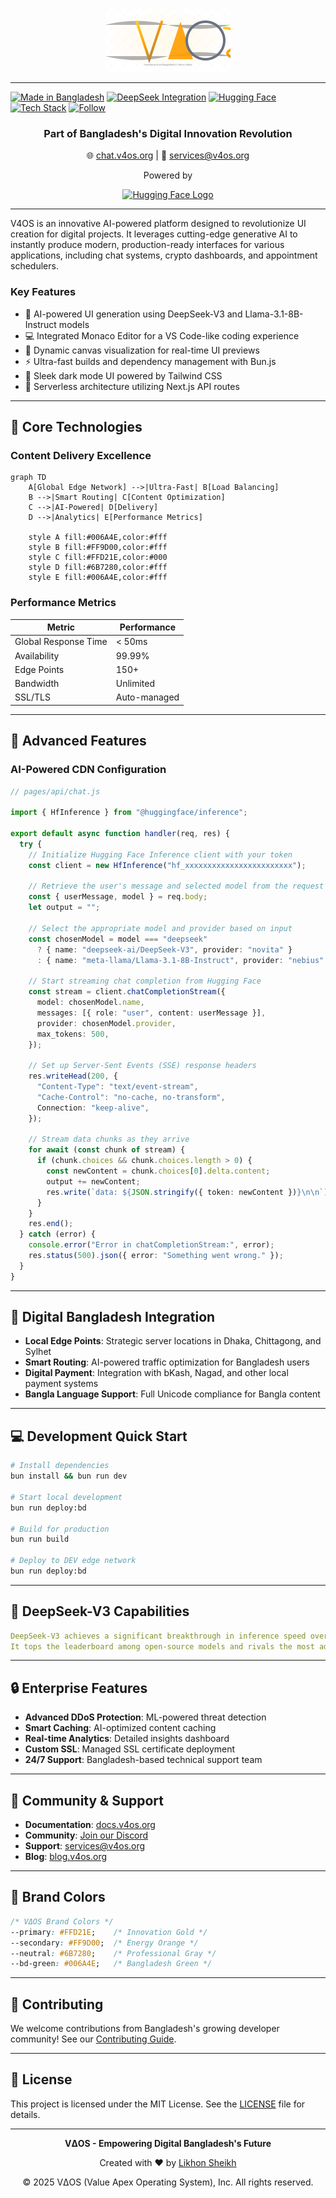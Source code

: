 <div align="center">
  <a href="https://chat.v4os.org">
    <img src="https://raw.githubusercontent.com/v4os/chat.v4os.org/259838493b40e668ee838cc8cd247c6115df9484/images/logo.svg" alt="Chat.V4OS Logo" width="200">
  </a>
</div>

---

[![Made in Bangladesh](https://img.shields.io/badge/Made_in-Bangladesh-006A4E?style=for-the-badge&logo=data:image/png;base64,iVBORw0KGgo=)](https://digitalbangladesh.gov.bd)
[![DeepSeek Integration](https://img.shields.io/badge/DeepSeek-V3-FF9D00?style=for-the-badge)](https://deepseek.ai)
[![Hugging Face](https://img.shields.io/badge/%F0%9F%A4%97%20Hugging_Face-Enabled-FFD21E?style=for-the-badge)](https://huggingface.co)
[![Tech Stack](https://img.shields.io/badge/Tech_Stack-Modern-6B7280?style=for-the-badge&logo=next.js)](https://v4os.org)
[![Follow](https://img.shields.io/github/followers/v4os?style=for-the-badge&label=Follow&logo=github)](https://github.com/v4os)

<div align="center">
  <h3>Part of Bangladesh's Digital Innovation Revolution</h3>
  <p>🌐 <a href="http://chat.v4os.org">chat.v4os.org</a> | 📧 <a href="mailto:services@v4os.org">services@v4os.org</a></p>
  <p>Powered by</p>
  <a href="https://huggingface.co"><img src="https://huggingface.co/front/assets/huggingface_logo-noborder.svg" alt="Hugging Face Logo" width="100"></a>
</div>

---

V4OS is an innovative AI-powered platform designed to revolutionize UI creation for digital projects. It leverages cutting-edge generative AI to instantly produce modern, production-ready interfaces for various applications, including chat systems, crypto dashboards, and appointment schedulers.

### Key Features

- 🧠 AI-powered UI generation using DeepSeek-V3 and Llama-3.1-8B-Instruct models
- 💻 Integrated Monaco Editor for a VS Code-like coding experience
- 🎨 Dynamic canvas visualization for real-time UI previews
- ⚡ Ultra-fast builds and dependency management with Bun.js
- 🌙 Sleek dark mode UI powered by Tailwind CSS
- 🚀 Serverless architecture utilizing Next.js API routes

---

## 🌟 Core Technologies

### Content Delivery Excellence

```mermaid
graph TD
    A[Global Edge Network] -->|Ultra-Fast| B[Load Balancing]
    B -->|Smart Routing| C[Content Optimization]
    C -->|AI-Powered| D[Delivery]
    D -->|Analytics| E[Performance Metrics]

    style A fill:#006A4E,color:#fff
    style B fill:#FF9D00,color:#fff
    style C fill:#FFD21E,color:#000
    style D fill:#6B7280,color:#fff
    style E fill:#006A4E,color:#fff
```

### Performance Metrics

| **Metric**         | **Performance** |
|--------------------|------------------|
| Global Response Time | < 50ms          |
| Availability        | 99.99%           |
| Edge Points         | 150+             |
| Bandwidth           | Unlimited        |
| SSL/TLS             | Auto-managed     |

---

## 💫 Advanced Features

### AI-Powered CDN Configuration

```typescript
// pages/api/chat.js

import { HfInference } from "@huggingface/inference";

export default async function handler(req, res) {
  try {
    // Initialize Hugging Face Inference client with your token
    const client = new HfInference("hf_xxxxxxxxxxxxxxxxxxxxxxxx");

    // Retrieve the user's message and selected model from the request body
    const { userMessage, model } = req.body;
    let output = "";

    // Select the appropriate model and provider based on input
    const chosenModel = model === "deepseek"
      ? { name: "deepseek-ai/DeepSeek-V3", provider: "novita" }
      : { name: "meta-llama/Llama-3.1-8B-Instruct", provider: "nebius" };

    // Start streaming chat completion from Hugging Face
    const stream = client.chatCompletionStream({
      model: chosenModel.name,
      messages: [{ role: "user", content: userMessage }],
      provider: chosenModel.provider,
      max_tokens: 500,
    });

    // Set up Server-Sent Events (SSE) response headers
    res.writeHead(200, {
      "Content-Type": "text/event-stream",
      "Cache-Control": "no-cache, no-transform",
      Connection: "keep-alive",
    });

    // Stream data chunks as they arrive
    for await (const chunk of stream) {
      if (chunk.choices && chunk.choices.length > 0) {
        const newContent = chunk.choices[0].delta.content;
        output += newContent;
        res.write(`data: ${JSON.stringify({ token: newContent })}\n\n`);
      }
    }
    res.end();
  } catch (error) {
    console.error("Error in chatCompletionStream:", error);
    res.status(500).json({ error: "Something went wrong." });
  }
}
```

---

## 🚀 Digital Bangladesh Integration

- **Local Edge Points**: Strategic server locations in Dhaka, Chittagong, and Sylhet
- **Smart Routing**: AI-powered traffic optimization for Bangladesh users
- **Digital Payment**: Integration with bKash, Nagad, and other local payment systems
- **Bangla Language Support**: Full Unicode compliance for Bangla content

---

## 💻 Development Quick Start

```bash
# Install dependencies
bun install && bun run dev

# Start local development
bun run deploy:bd

# Build for production
bun run build

# Deploy to DEV edge network
bun run deploy:bd
```

---

## 🌟 DeepSeek-V3 Capabilities

```yaml
DeepSeek-V3 achieves a significant breakthrough in inference speed over previous models.
It tops the leaderboard among open-source models and rivals the most advanced closed-source models globally.
```

---

## 🔒 Enterprise Features

- **Advanced DDoS Protection**: ML-powered threat detection
- **Smart Caching**: AI-optimized content caching
- **Real-time Analytics**: Detailed insights dashboard
- **Custom SSL**: Managed SSL certificate deployment
- **24/7 Support**: Bangladesh-based technical support team

---

## 🤝 Community & Support

- **Documentation**: [docs.v4os.org](https://docs.v4os.org)
- **Community**: [Join our Discord](https://discord.gg/v4os)
- **Support**: [services@v4os.org](mailto:services@v4os.org)
- **Blog**: [blog.v4os.org](https://blog.v4os.org)

---

## 🎨 Brand Colors

```css
/* VΔOS Brand Colors */
--primary: #FFD21E;    /* Innovation Gold */
--secondary: #FF9D00;  /* Energy Orange */
--neutral: #6B7280;    /* Professional Gray */
--bd-green: #006A4E;   /* Bangladesh Green */
```

---

## 🤝 Contributing

We welcome contributions from Bangladesh's growing developer community! See our [Contributing Guide](CONTRIBUTING.md).

---

## 📜 License

This project is licensed under the MIT License. See the [LICENSE](LICENSE) file for details.

---

<div align="center">

**VΔOS - Empowering Digital Bangladesh's Future**

Created with ❤️ by [Likhon Sheikh](https://likhonsheikh.com/)

© 2025 VΔOS (Value Apex Operating System), Inc. All rights reserved.

</div>
